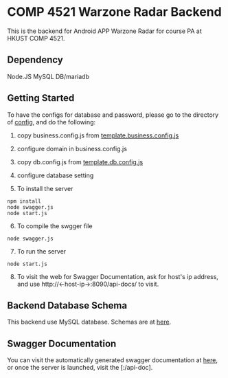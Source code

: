 # COMP 4521 Warzone Radar Backend

This is the backend for Android APP Warzone Radar for course PA at HKUST COMP 4521.


## Dependency

Node.JS
MySQL DB/mariadb

## Getting Started

To have the configs for database and password, please go to the directory of [config](./app/config), and do the following:

1. copy business.config.js from [template.business.config.js](./app/config/template.business.config.js)
2. configure domain in business.config.js
3. copy db.config.js from [template.db.config.js](./app/config/template.db.config.js)
4. configure database setting


5. To install the server
```{powershell}
npm install
node swagger.js
node start.js

```
6. To compile the swgger file
```{powershell}
node swagger.js
```

7. To run the server
```{powershell}
node start.js
```

8. To visit the web for Swagger Documentation, ask for host's ip address, and use http://<-host-ip->:8090/api-docs/ to visit.

## Backend Database Schema

This backend use MySQL database. Schemas are at [here](./archive/warzone_schema.sql).

## Swagger Documentation

You can visit the automatically generated swagger documentation at [here](./swagger-output.json), or once the server is launched, visit the [<domain>:<port>/api-doc]. 
